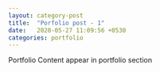 ```yaml
---
layout: category-post
title:  "Porfolio post - 1"
date:   2020-05-27 11:09:56 +0530
categories: portfolio
---
```

Portfolio Content appear in portfolio section
